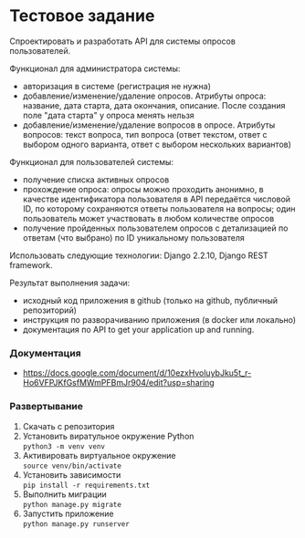 # Тестовое задание #

Спроектировать и разработать API для системы опросов пользователей.

Функционал для администратора системы:

- авторизация в системе (регистрация не нужна)
- добавление/изменение/удаление опросов. Атрибуты опроса: название, дата старта, дата окончания, описание. После создания поле "дата старта" у опроса менять нельзя
- добавление/изменение/удаление вопросов в опросе. Атрибуты вопросов: текст вопроса, тип вопроса (ответ текстом, ответ с выбором одного варианта, ответ с выбором нескольких вариантов)

Функционал для пользователей системы:

- получение списка активных опросов
- прохождение опроса: опросы можно проходить анонимно, в качестве идентификатора пользователя в API передаётся числовой ID, по которому сохраняются ответы пользователя на вопросы; один пользователь может участвовать в любом количестве опросов
- получение пройденных пользователем опросов с детализацией по ответам (что выбрано) по ID уникальному пользователя

Использовать следующие технологии: Django 2.2.10, Django REST framework.

Результат выполнения задачи:
- исходный код приложения в github (только на github, публичный репозиторий)
- инструкция по разворачиванию приложения (в docker или локально)
- документация по API
 to get your application up and running.

### Документация ###

* https://docs.google.com/document/d/10ezxHvoluybJku5t_r-Ho6VFPJKfGsfMWmPFBmJr904/edit?usp=sharing

### Развертывание ###

1. Скачать с репозитория
2. Установить виратульное окружение Python  
   `python3 -m venv venv`
3. Активировать виртуальное окружение  
    `source venv/bin/activate`
4. Установить зависимости  
    `pip install -r requirements.txt`
5. Выполнить миграции  
    `python manage.py migrate`
6. Запустить приложение  
    `python manage.py runserver`
